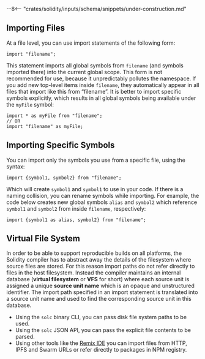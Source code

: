 <!-- markdownlint-disable first-line-h1 -->

--8<-- "crates/solidity/inputs/schema/snippets/under-construction.md"

## Importing Files

At a file level, you can use import statements of the following form:

```solidity
import "filename";
```

This statement imports all global symbols from `filename` (and symbols imported there) into the current global scope. This form is not recommended for use, because it unpredictably pollutes the namespace. If you add new top-level items inside `filename`, they automatically appear in all files that import like this from “filename”. It is better to import specific symbols explicitly, which results in all global symbols being available under the `myFile` symbol:

```solidity
import * as myFile from "filename";
// OR
import "filename" as myFile;
```

## Importing Specific Symbols

You can import only the symbols you use from a specific file, using the syntax:

```solidity
import {symbol1, symbol2} from "filename";
```

Which will create `symbol1` and `symbol1` to use in your code. If there is a naming collision, you can rename symbols while importing. For example, the code below creates new global symbols `alias` and `symbol2` which reference `symbol1` and `symbol2` from inside `filename`, respectively:

```solidity
import {symbol1 as alias, symbol2} from "filename";
```

## Virtual File System

In order to be able to support reproducible builds on all platforms, the Solidity compiler has to abstract away the details of the filesystem where source files are stored. For this reason import paths do not refer directly to files in the host filesystem. Instead the compiler maintains an internal database (**virtual filesystem** or **VFS** for short) where each source unit is assigned a unique **source unit name** which is an opaque and unstructured identifier. The import path specified in an import statement is translated into a source unit name and used to find the corresponding source unit in this database.

- Using the `solc` binary CLI, you can pass disk file system paths to be used.
- Using the `solc` JSON API, you can pass the explicit file contents to be parsed.
- Using other tools like the [Remix IDE](https://remix-ide.readthedocs.io/en/latest/import.html) you can import files from HTTP, IPFS and Swarm URLs or refer directly to packages in NPM registry.
